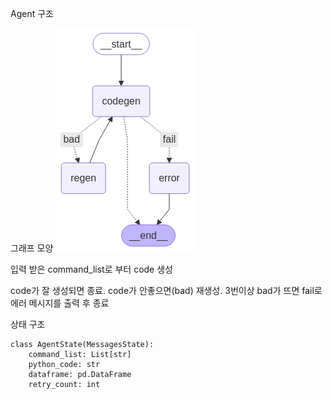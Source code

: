 Agent 구조

그래프 모양
![graph](./output.png)

입력 받은 command_list로 부터 code 생성

code가 잘 생성되면 종료. code가 안좋으면(bad) 재생성. 3번이상 bad가 뜨면 fail로 에러 메시지를 출력 후 종료

상태 구조
```
class AgentState(MessagesState):
    command_list: List[str]
    python_code: str
    dataframe: pd.DataFrame
    retry_count: int 
```